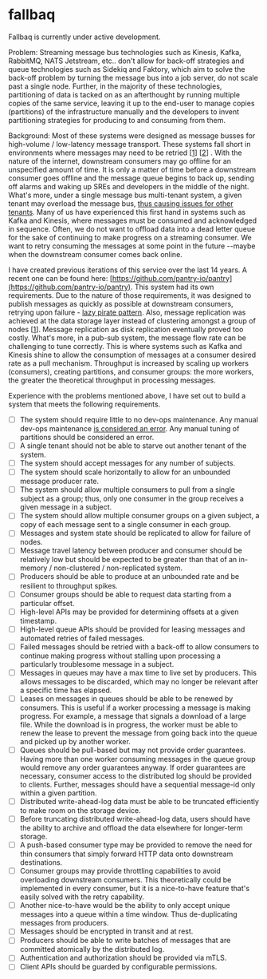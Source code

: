 # fallbaq

Fallbaq is currently under active development.

Problem: Streaming message bus technologies such as Kinesis, Kafka, RabbitMQ,
NATS Jetstream, etc.. don't allow for back-off strategies and queue technologies
such as Sidekiq and Faktory, which aim to solve the back-off problem by turning
the message bus into a job server, do not scale past a single node. Further, in
the majority of these technologies, partitioning of data is tacked on as an
afterthought by running multiple copies of the same service, leaving it up to
the end-user to manage copies (partitions) of the infrastructure manually and
the developers to invent partitioning strategies for producing to and consuming
from them.

Background: Most of these systems were designed as message busses for
high-volume / low-latency message transport. These systems fall short in
environments where messages may need to be retried
[[1](https://eng.uber.com/reliable-reprocessing/)]
[[2](https://docs.particular.net/transports/rabbitmq/delayed-delivery)] . With
the nature of the internet, downstream consumers may go offline for an
unspecified amount of time. It is only a matter of time before a downstream
consumer goes offline and the message queue begins to back up, sending off
alarms and waking up SREs and developers in the middle of the night. What's
more, under a single message bus multi-tenant system, a given tenant may
overload the message bus, [thus causing issues for other
tenants](https://segment.com/blog/introducing-centrifuge/). Many of us have
experienced this first hand in systems such as Kafka and Kinesis, where messages
must be consumed and acknowledged in sequence. Often, we do not want to offload
data into a dead letter queue for the sake of continuing to make progress on a
streaming consumer. We want to retry consuming the messages at some point in the
future --maybe when the downstream consumer comes back online.

I have created previous iterations of this service over the last 14 years. A
recent one can be found here:
[https://github.com/pantry-io/pantry](https://github.com/pantry-io/pantry). This
system had its own requirements. Due to the nature of those requirements, it was
designed to publish messages as quickly as possible at downstream consumers,
retrying upon failure - [lazy pirate
pattern](https://zguide.zeromq.org/docs/chapter4/#Client-Side-Reliability-Lazy-Pirate-Pattern).
Also, message replication was achieved at the data storage layer instead of
clustering amongst a group of nodes [[1](https://aws.amazon.com/efs/)]. Message
replication as disk replication eventually proved too costly. What's more, in a
pub-sub system, the message flow rate can be challenging to tune correctly. This
is where systems such as Kafka and Kinesis shine to allow the consumption of
messages at a consumer desired rate as a pull mechanism. Throughput is increased
by scaling up workers (consumers), creating partitions, and consumer groups: the
more workers, the greater the theoretical throughput in processing messages.

Experience with the problems mentioned above, I have set out to build a system
that meets the following requirements.

- [ ] The system should require little to no dev-ops maintenance. Any manual
      dev-ops maintenance [is considered an
      error](https://twitter.com/NickPoorman/status/1410689001938374661). Any
      manual tuning of partitions should be considered an error.
- [ ] A single tenant should not be able to starve out another tenant of the
      system.
- [ ] The system should accept messages for any number of subjects.
- [ ] The system should scale horizontally to allow for an unbounded message
      producer rate.
- [ ] The system should allow multiple consumers to pull from a single subject
      as a group; thus, only one consumer in the group receives a given message
      in a subject.
- [ ] The system should allow multiple consumer groups on a given subject, a
      copy of each message sent to a single consumer in each group.
- [ ] Messages and system state should be replicated to allow for failure of
      nodes.
- [ ] Message travel latency between producer and consumer should be relatively
      low but should be expected to be greater than that of an in-memory /
      non-clustered / non-replicated system.
- [ ] Producers should be able to produce at an unbounded rate and be resilient
      to throughput spikes.
- [ ] Consumer groups should be able to request data starting from a particular
      offset.
- [ ] High-level APIs may be provided for determining offsets at a given
      timestamp.
- [ ] High-level queue APIs should be provided for leasing messages and
      automated retries of failed messages.
- [ ] Failed messages should be retried with a back-off to allow consumers to
      continue making progress without stalling upon processing a particularly
      troublesome message in a subject.
- [ ] Messages in queues may have a max time to live set by producers. This
      allows messages to be discarded, which may no longer be relevant after a
      specific time has elapsed.
- [ ] Leases on messages in queues should be able to be renewed by consumers.
      This is useful if a worker processing a message is making progress. For
      example, a message that signals a download of a large file. While the
      download is in progress, the worker must be able to renew the lease to
      prevent the message from going back into the queue and picked up by
      another worker.
- [ ] Queues should be pull-based but may not provide order guarantees. Having
      more than one worker consuming messages in the queue group would remove
      any order guarantees anyway. If order guarantees are necessary, consumer
      access to the distributed log should be provided to clients. Further,
      messages should have a sequential message-id only within a given
      partition.
- [ ] Distributed write-ahead-log data must be able to be truncated efficiently
      to make room on the storage device.
- [ ] Before truncating distributed write-ahead-log data, users should have the
      ability to archive and offload the data elsewhere for longer-term storage.
- [ ] A push-based consumer type may be provided to remove the need for thin
      consumers that simply forward HTTP data onto downstream destinations.
- [ ] Consumer groups may provide throttling capabilities to avoid overloading
      downstream consumers. This theoretically could be implemented in every
      consumer, but it is a nice-to-have feature that's easily solved with the
      retry capability.
- [ ] Another nice-to-have would be the ability to only accept unique messages
      into a queue within a time window. Thus de-duplicating messages from
      producers.
- [ ] Messages should be encrypted in transit and at rest.
- [ ] Producers should be able to write batches of messages that are committed
      atomically by the distributed log.
- [ ] Authentication and authorization should be provided via mTLS.
- [ ] Client APIs should be guarded by configurable permissions.
